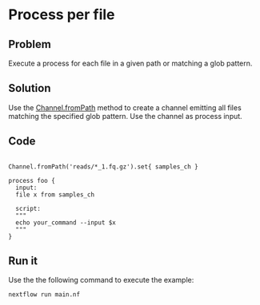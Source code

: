 # Process per file  

## Problem 

Execute a process for each file in a given path or matching a glob pattern. 

## Solution

Use the [Channel.fromPath]() method to create a channel emitting all files matching 
the specified glob pattern. Use the channel as process input. 


## Code 

```nextflow

Channel.fromPath('reads/*_1.fq.gz').set{ samples_ch }

process foo {
  input:
  file x from samples_ch
  
  script:
  """
  echo your_command --input $x
  """
}
```


## Run it 

Use the the following command to execute the example:

    nextflow run main.nf


